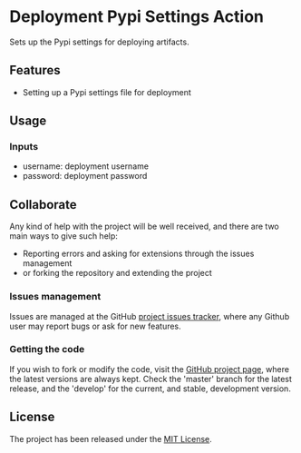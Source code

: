 # Deployment Pypi Settings Action

Sets up the Pypi settings for deploying artifacts.

## Features

- Setting up a Pypi settings file for deployment

## Usage

### Inputs

- username: deployment username
- password: deployment password

## Collaborate

Any kind of help with the project will be well received, and there are two main ways to give such help:

- Reporting errors and asking for extensions through the issues management
- or forking the repository and extending the project

### Issues management

Issues are managed at the GitHub [project issues tracker][issues], where any Github user may report bugs or ask for new features.

### Getting the code

If you wish to fork or modify the code, visit the [GitHub project page][scm], where the latest versions are always kept. Check the 'master' branch for the latest release, and the 'develop' for the current, and stable, development version.

## License
The project has been released under the [MIT License][license].

[issues]: https://github.com/Bernardo-MG/deployment-maven-settings-action/issues
[license]: https://www.opensource.org/licenses/mit-license.php
[scm]: https://github.com/Bernardo-MG/deployment-maven-settings-action
